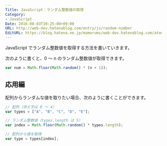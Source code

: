 ```yaml
---
Title: JavaScript：ランダム整数値の取得
Category:
- JavaScript
Date: 2016-08-03T10:25:00+09:00
URL: http://web-dev.hatenablog.com/entry/js/random-number
EditURL: https://blog.hatena.ne.jp/mamorums/web-dev.hatenablog.com/atom/entry/10328749687178876869
---
```


JavaScript でランダム整数値を取得する方法を書いていきます。

次のように書くと、0 ～ n のランダム整数値が取得できます。

```javascript
var num = Math.floor(Math.random() * (n + 1));
```

## 応用編
配列からランダムな値を取りたい場合、次のように書くことができます。

```javascript
// 配列（添え字は 0 ～ 4）
var types = ["A", "B", "C", "D", "E"];

// ランダム整数値（types.length は 5）
var index = Math.floor(Math.random() * types.length);

// 配列から値を取得
var type = types[index];	
```
